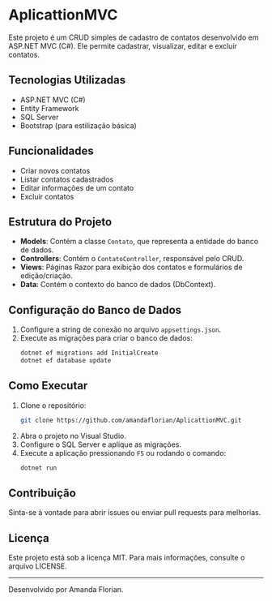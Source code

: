 # AplicattionMVC

Este projeto é um CRUD simples de cadastro de contatos desenvolvido em ASP.NET MVC (C#). Ele permite cadastrar, visualizar, editar e excluir contatos.

## Tecnologias Utilizadas

- ASP.NET MVC (C#)
- Entity Framework
- SQL Server
- Bootstrap (para estilização básica)

## Funcionalidades

- Criar novos contatos
- Listar contatos cadastrados
- Editar informações de um contato
- Excluir contatos

## Estrutura do Projeto

- **Models**: Contém a classe `Contato`, que representa a entidade do banco de dados.
- **Controllers**: Contém o `ContatoController`, responsável pelo CRUD.
- **Views**: Páginas Razor para exibição dos contatos e formulários de edição/criação.
- **Data**: Contém o contexto do banco de dados (DbContext).

## Configuração do Banco de Dados

1. Configure a string de conexão no arquivo `appsettings.json`.
2. Execute as migrações para criar o banco de dados:
   ```sh
   dotnet ef migrations add InitialCreate
   dotnet ef database update
   ```

## Como Executar

1. Clone o repositório:
   ```sh
   git clone https://github.com/amandaflorian/AplicattionMVC.git
   ```
2. Abra o projeto no Visual Studio.
3. Configure o SQL Server e aplique as migrações.
4. Execute a aplicação pressionando `F5` ou rodando o comando:
   ```sh
   dotnet run
   ```

## Contribuição

Sinta-se à vontade para abrir issues ou enviar pull requests para melhorias.

## Licença

Este projeto está sob a licença MIT. Para mais informações, consulte o arquivo LICENSE.

---

Desenvolvido por Amanda Florian.



